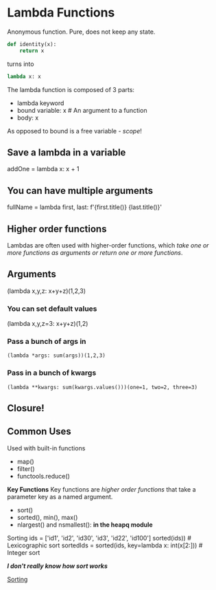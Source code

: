 # Lambda Functions

Anonymous function.
Pure, does not keep any state.
```python
def identity(x):
    return x
```
turns into

```python
lambda x: x
```

The lambda function is composed of 3 parts:
- lambda keyword
- bound variable: x   # An argument to a function
- body: x

As opposed to bound is a free variable - _scope_!

## Save a lambda in a variable
addOne = lambda x: x + 1

## You can have multiple arguments
fullName = lambda first, last: f'{first.title()} {last.title()}'

## Higher order functions
Lambdas are often used with higher-order functions, which _take
one or more functions as arguments or return one or more
functions_.

## Arguments
(lambda x,y,z: x+y+z)(1,2,3)
### You can set default values
(lambda x,y,z=3: x+y+z)(1,2)
### Pass a bunch of args in
`(lambda *args: sum(args))(1,2,3)`
### Pass in a bunch of kwargs
`(lambda **kwargs: sum(kwargs.values()))(one=1, two=2, three=3)`

## Closure!

## Common Uses
Used with built-in functions
- map()
- filter()
- functools.reduce()

**Key Functions**
Key functions are _higher order functions_ that take a parameter
key as a named argument.
- sort()
- sorted(), min(), max()
- nlargest() and nsmallest(): **in the heapq module**

Sorting
ids = ['id1', 'id2', 'id30', 'id3', 'id22', 'id100']
sorted(ids)) # Lexicographic sort
sortedIds = sorted(ids, key=lambda x: int(x[2:])) # Integer sort

***I don't really know how sort works***

[Sorting](./python-sorting.md)
